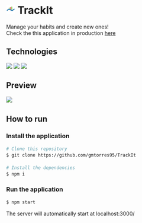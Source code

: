 # <img src="./public/favicon.png" height="24px" />  TrackIt

Manage your habits and create new ones!    
Check the this application in production [here](https://track-it-amber.vercel.app)

## Technologies

<div styles="display: flex">
  <img src="https://img.shields.io/badge/JavaScript-F7DF1E?style=for-the-badge&logo=javascript&logoColor=black" />
  <img src="https://img.shields.io/badge/React-20232A?style=for-the-badge&logo=react&logoColor=61DAFB" />
  <img src="https://img.shields.io/badge/Vercel-000?style=for-the-badge&logo=vercel&logoColor=white" />
</div>

## Preview

<img src="./public/preview.gif" height="480px" />

## How to run

### Install the application

```bash
# Clone this repository
$ git clone https://github.com/gmtorres95/TrackIt

# Install the dependencies
$ npm i
```

### Run the application

```bash
$ npm start
```

The server will automatically start at localhost:3000/
